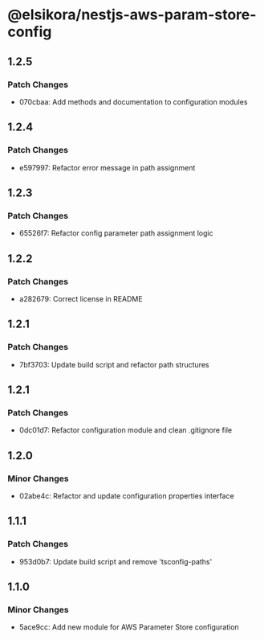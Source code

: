 # @elsikora/nestjs-aws-param-store-config

## 1.2.5

### Patch Changes

- 070cbaa: Add methods and documentation to configuration modules

## 1.2.4

### Patch Changes

- e597997: Refactor error message in path assignment

## 1.2.3

### Patch Changes

- 65526f7: Refactor config parameter path assignment logic

## 1.2.2

### Patch Changes

- a282679: Correct license in README

## 1.2.1

### Patch Changes

- 7bf3703: Update build script and refactor path structures

## 1.2.1

### Patch Changes

- 0dc01d7: Refactor configuration module and clean .gitignore file

## 1.2.0

### Minor Changes

- 02abe4c: Refactor and update configuration properties interface

## 1.1.1

### Patch Changes

- 953d0b7: Update build script and remove 'tsconfig-paths'

## 1.1.0

### Minor Changes

- 5ace9cc: Add new module for AWS Parameter Store configuration
